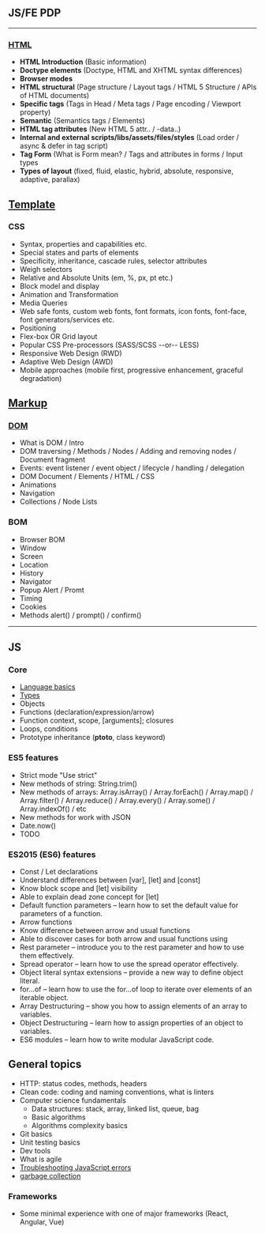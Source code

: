 ## JS/FE PDP

---

### **[HTML](./HTML/README.md)**

- **HTML Introduction** (Basic information)
- **Doctype elements** (Doctype, HTML and XHTML syntax differences)
- **Browser modes**
- **HTML structural** (Page structure / Layout tags / HTML 5 Structure / APIs of HTML documents)
- **Specific tags** (Tags in Head / Meta tags / Page encoding / Viewport property)
- **Semantic** (Semantics tags / Elements)
- **HTML tag attributes** (New HTML 5 attr.. / -data..)
- **Internal and external scripts/libs/assets/files/styles** (Load order / async & defer in tag script)
- **Tag Form** (What is Form mean? / Tags and attributes in forms / Input types
- **Types of layout** (fixed, fluid, elastic, hybrid, absolute, responsive, adaptive, parallax)

[Template](https://sovanmarat.github.io/JS-Front-end-Lab/pdp/template/)
---

### CSS

- Syntax, properties and capabilities etc.
- Special states and parts of elements
- Specificity, inheritance, cascade rules, selector attributes
- Weigh selectors
- Relative and Absolute Units (em, %, px, pt etc.)
- Block model and display
- Animation and Transformation
- Media Queries
- Web safe fonts, custom web fonts, font formats, icon fonts, font-face, font generators/services etc.
- Positioning
- Flex-box OR Grid layout
- Popular CSS Pre-processors (SASS/SCSS --or-- LESS)
- Responsive Web Design (RWD)
- Adaptive Web Design (AWD)
- Mobile approaches (mobile first, progressive enhancement, graceful degradation)

[Markup](https://sovanmarat.github.io/JS-Front-end-Lab/pdp/CSS/)
---

### **[DOM](./DOM/README.md)**

- What is DOM / Intro
- DOM traversing / Methods / Nodes / Adding and removing nodes / Document fragment
- Events: event listener / event object / lifecycle / handling / delegation
- DOM Document / Elements / HTML / CSS
- Animations
- Navigation
- Collections / Node Lists

### BOM

- Browser BOM
- Window
- Screen
- Location
- History
- Navigator
- Popup Alert / Promt
- Timing
- Cookies
- Methods alert() / prompt() / confirm()

---

## JS

### Core

- [Language basics](https://learn.javascript.ru/intro)
- [Types](./DATA_TYPES/README.md)
- Objects
- Functions (declaration/expression/arrow)
- Function context, scope, [arguments]; closures
- Loops, conditions
- Prototype inheritance (**ptoto**, class keyword)

### ES5 features

- Strict mode "Use strict"
- New methods of string: String.trim()
- New methods of arrays: Array.isArray() / Array.forEach() / Array.map() / Array.filter() / Array.reduce() / Array.every() / Array.some() / Array.indexOf() / etc
- New methods for work with JSON
- Date.now()
- TODO

### ES2015 (ES6) features

- Const / Let declarations
- Understand differences between [var], [let] and [const]
- Know block scope and [let] visibility
- Able to explain dead zone concept for [let]
- Default function parameters – learn how to set the default value for parameters of a function.
- Arrow functions
- Know difference between arrow and usual functions
- Able to discover cases for both arrow and usual functions using
- Rest parameter – introduce you to the rest parameter and how to use them effectively.
- Spread operator – learn how to use the spread operator effectively.
- Object literal syntax extensions – provide a new way to define object literal.
- for…of – learn how to use the for...of loop to iterate over elements of an iterable object.
- Array Destructuring – show you how to assign elements of an array to variables.
- Object Destructuring – learn how to assign properties of an object to variables.
- ES6 modules – learn how to write modular JavaScript code.

## General topics

- HTTP: status codes, methods, headers
- Clean code: coding and naming conventions, what is linters
- Computer science fundamentals
  - Data structures: stack, array, linked list, queue, bag
  - Basic algorithms
  - Algorithms complexity basics
- Git basics
- Unit testing basics
- Dev tools
- What is agile
- [Troubleshooting JavaScript errors](./TROUBLESHOOTING/README.md)
- [garbage collection](https://learn.javascript.ru/garbage-collection)

### Frameworks

- Some minimal experience with one of major frameworks (React, Angular, Vue)

